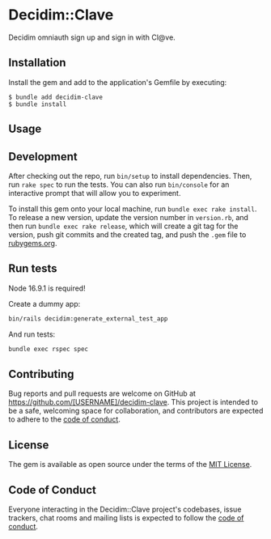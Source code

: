 # Decidim::Clave

Decidim omniauth sign up and sign in with Cl@ve.

## Installation

Install the gem and add to the application's Gemfile by executing:

    $ bundle add decidim-clave
    $ bundle install

## Usage

## Development

After checking out the repo, run `bin/setup` to install dependencies. Then, run `rake spec` to run the tests. You can also run `bin/console` for an interactive prompt that will allow you to experiment.

To install this gem onto your local machine, run `bundle exec rake install`. To release a new version, update the version number in `version.rb`, and then run `bundle exec rake release`, which will create a git tag for the version, push git commits and the created tag, and push the `.gem` file to [rubygems.org](https://rubygems.org).

## Run tests

Node 16.9.1 is required!

Create a dummy app:

```bash
bin/rails decidim:generate_external_test_app
```

And run tests:

```bash
bundle exec rspec spec
```


## Contributing

Bug reports and pull requests are welcome on GitHub at https://github.com/[USERNAME]/decidim-clave. This project is intended to be a safe, welcoming space for collaboration, and contributors are expected to adhere to the [code of conduct](https://github.com/[USERNAME]/decidim-clave/blob/master/CODE_OF_CONDUCT.md).

## License

The gem is available as open source under the terms of the [MIT License](https://opensource.org/licenses/MIT).

## Code of Conduct

Everyone interacting in the Decidim::Clave project's codebases, issue trackers, chat rooms and mailing lists is expected to follow the [code of conduct](https://github.com/[USERNAME]/decidim-clave/blob/master/CODE_OF_CONDUCT.md).
